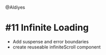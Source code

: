 @Aldiyes

# #11 Infinite Loading

- Add suspense and error boundaries
- create reuseable infiniteScroll component

